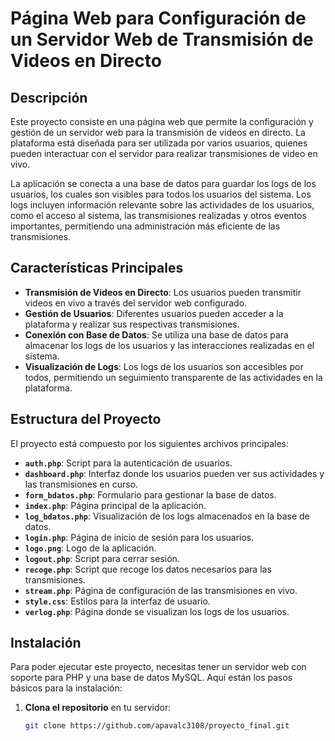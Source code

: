 # Página Web para Configuración de un Servidor Web de Transmisión de Videos en Directo

## Descripción

Este proyecto consiste en una página web que permite la configuración y gestión de un servidor web para la transmisión de videos en directo. La plataforma está diseñada para ser utilizada por varios usuarios, quienes pueden interactuar con el servidor para realizar transmisiones de video en vivo.

La aplicación se conecta a una base de datos para guardar los logs de los usuarios, los cuales son visibles para todos los usuarios del sistema. Los logs incluyen información relevante sobre las actividades de los usuarios, como el acceso al sistema, las transmisiones realizadas y otros eventos importantes, permitiendo una administración más eficiente de las transmisiones.

## Características Principales

- **Transmisión de Videos en Directo**: Los usuarios pueden transmitir videos en vivo a través del servidor web configurado.
- **Gestión de Usuarios**: Diferentes usuarios pueden acceder a la plataforma y realizar sus respectivas transmisiones.
- **Conexión con Base de Datos**: Se utiliza una base de datos para almacenar los logs de los usuarios y las interacciones realizadas en el sistema.
- **Visualización de Logs**: Los logs de los usuarios son accesibles por todos, permitiendo un seguimiento transparente de las actividades en la plataforma.

## Estructura del Proyecto

El proyecto está compuesto por los siguientes archivos principales:

- **`auth.php`**: Script para la autenticación de usuarios.
- **`dashboard.php`**: Interfaz donde los usuarios pueden ver sus actividades y las transmisiones en curso.
- **`form_bdatos.php`**: Formulario para gestionar la base de datos.
- **`index.php`**: Página principal de la aplicación.
- **`log_bdatos.php`**: Visualización de los logs almacenados en la base de datos.
- **`login.php`**: Página de inicio de sesión para los usuarios.
- **`logo.png`**: Logo de la aplicación.
- **`logout.php`**: Script para cerrar sesión.
- **`recoge.php`**: Script que recoge los datos necesarios para las transmisiones.
- **`stream.php`**: Página de configuración de las transmisiones en vivo.
- **`style.css`**: Estilos para la interfaz de usuario.
- **`verlog.php`**: Página donde se visualizan los logs de los usuarios.

## Instalación

Para poder ejecutar este proyecto, necesitas tener un servidor web con soporte para PHP y una base de datos MySQL. Aquí están los pasos básicos para la instalación:

1. **Clona el repositorio** en tu servidor:
   ```bash
   git clone https://github.com/apavalc3108/proyecto_final.git
